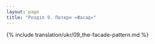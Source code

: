 ```yaml
---
layout: page
title: "Розділ 9. Патерн «Фасад»"
---
```


{% include translation/ukr/09_the-facade-pattern.md %}